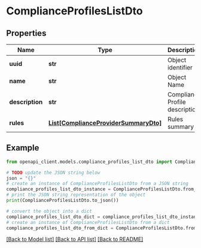 # ComplianceProfilesListDto


## Properties

Name | Type | Description | Notes
------------ | ------------- | ------------- | -------------
**uuid** | **str** | Object identifier | 
**name** | **str** | Object Name | 
**description** | **str** | Compliance Profile description | [optional] 
**rules** | [**List[ComplianceProviderSummaryDto]**](ComplianceProviderSummaryDto.md) | Rules summary | 

## Example

```python
from openapi_client.models.compliance_profiles_list_dto import ComplianceProfilesListDto

# TODO update the JSON string below
json = "{}"
# create an instance of ComplianceProfilesListDto from a JSON string
compliance_profiles_list_dto_instance = ComplianceProfilesListDto.from_json(json)
# print the JSON string representation of the object
print(ComplianceProfilesListDto.to_json())

# convert the object into a dict
compliance_profiles_list_dto_dict = compliance_profiles_list_dto_instance.to_dict()
# create an instance of ComplianceProfilesListDto from a dict
compliance_profiles_list_dto_from_dict = ComplianceProfilesListDto.from_dict(compliance_profiles_list_dto_dict)
```
[[Back to Model list]](../README.md#documentation-for-models) [[Back to API list]](../README.md#documentation-for-api-endpoints) [[Back to README]](../README.md)


